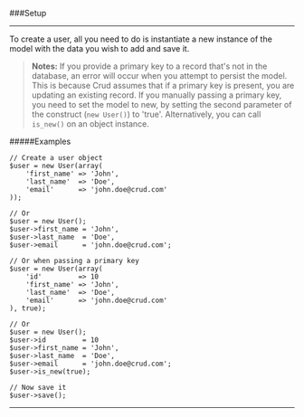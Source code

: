 ###Setup

----------

To create a user, all you need to do is instantiate a new instance of the model with the data you wish to add and save it.

>**Notes:** If you provide a primary key to a record that's not in the database, an error will occur when you attempt to persist the model. This is because Crud assumes that if a primary key is present, you are updating an existing record. If you manually passing a primary key, you need to set the model to new, by setting the second parameter of the construct (`new User()`) to 'true'. Alternatively, you can call `is_new()` on an object instance.

#####Examples

	// Create a user object
	$user = new User(array(
		'first_name' => 'John',
		'last_name'  => 'Doe',
		'email'      => 'john.doe@crud.com'
	));

	// Or
	$user = new User();
	$user->first_name = 'John',
	$user->last_name  = 'Doe',
	$user->email      = 'john.doe@crud.com';

	// Or when passing a primary key
	$user = new User(array(
		'id'         => 10
		'first_name' => 'John',
		'last_name'  => 'Doe',
		'email'      => 'john.doe@crud.com'
	), true);

	// Or
	$user = new User();
	$user->id         = 10
	$user->first_name = 'John',
	$user->last_name  = 'Doe',
	$user->email      = 'john.doe@crud.com';
	$user->is_new(true);

	// Now save it
	$user->save();

----------
